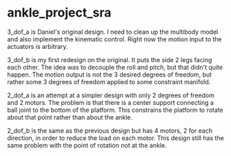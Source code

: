 # ankle_project_sra

3_dof_a is Daniel's original design. I need to clean up the multibody model and also implement the kinematic control. Right now the motion input to the actuators is arbitrary.

3_dof_b is my first redesign on the original. It puts the side 2 legs facing each other. The idea was to decouple the roll and pitch, but that didn't quite happen. The motion output is not the 3 desired degrees of freedom, but rather some 3 degrees of freedom applied to some constraint manifold.

2_dof_a is an attempt at a simpler design with only 2 degrees of freedom and 2 motors. The problem is that there is a center support connecting a ball joint to the bottom of the platform. This constrains the platform to rotate about that point rather than about the ankle.

2_dof_b is the same as the previous design but has 4 motors, 2 for each direction, in order to reduce the load on each motor. This design still has the same problem with the point of rotation not at the ankle.

